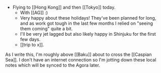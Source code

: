 - Flying to [[Hong Kong]] and then [[Tokyo]] today.
  - With [[AG]] :)
  - Very happy about these holidays! They've been planned for long, and as work got tough in the last few months I relied on "seeing them coming" quite a bit.
  - I'll be very jet lagged but also likely happy in Shinjuku for the first few days.
  - [[trip to x]].

As I write this, I'm roughly above [[Baku]] about to cross the [[Caspian Sea]]. I don't have an internet connection so I'm jotting down these local notes which will be synced to the Agora later.
